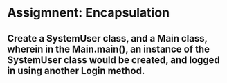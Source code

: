 # Assigmnent: Encapsulation

## Create a SystemUser class, and a Main class, wherein in the Main.main(), an instance of the SystemUser class would be created, and logged in using another Login method.
